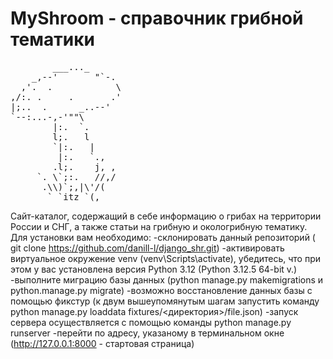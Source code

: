 # MyShroom - справочник грибной тематики
<pre>
        ___..._
    _,--'       "`-.
  ,'.  .            \
,/:. .     .       .'
|;..  .      _..--'
`--:...-,-'""\
        |:.  `.
        l;.   l
        `|:.   |
         |:.   `.,
        .l;.    j, ,
     `. \`;:.   //,/
      .\\)`;,|\'/(
       ` `itz `(,
</pre>
Сайт-каталог, содержащий в себе информацию о грибах на территории России и СНГ, а также статьи на грибную и окологрибную тематику.
Для установки вам необходимо:
-склонировать данный репозиторий ( git clone https://github.com/danill-l/django_shr.git)
-активировать виртуальное окружение venv (venv\Scripts\activate), убедитесь, что при этом у вас установлена версия Python 3.12 (Python 3.12.5 64-bit v.)
-выполните миграцию базы данных (python manage.py makemigrations и python.manage.py migrate)
-возможно восстановление данных базы с помощью фикстур (к двум вышеупомянутым шагам запустить команду python manage.py loaddata fixtures/<директория>/file.json)
-запуск сервера осуществляется с помощью команды python manage.py runserver
-перейти по адресу, указаному в терминальном окне (http://127.0.0.1:8000 - стартовая страница)